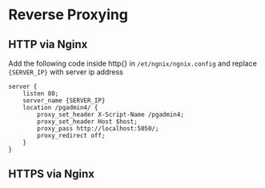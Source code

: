 # Reverse Proxying

## HTTP via Nginx

Add the following code inside http{} in `/et/ngnix/ngnix.config` and replace `{SERVER_IP}` with server ip address

	server {
	    listen 80;
	    server_name {SERVER_IP}
	    location /pgadmin4/ {
	        proxy_set_header X-Script-Name /pgadmin4;
	        proxy_set_header Host $host;
	        proxy_pass http://localhost:5050/;
	        proxy_redirect off;
	    }
	}
	
## HTTPS via Nginx